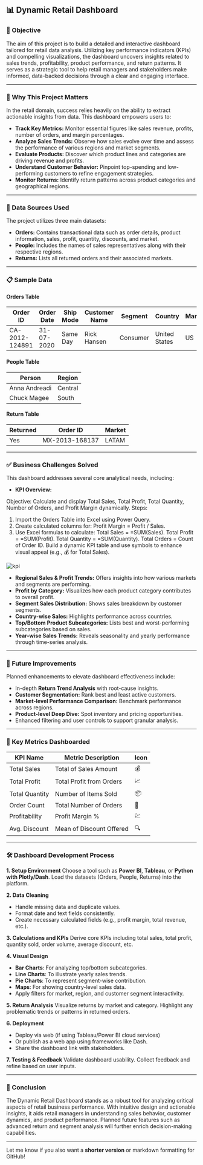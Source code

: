 ## 📊 Dynamic Retail Dashboard

### 🎯 Objective

The aim of this project is to build a detailed and interactive dashboard tailored for retail data analysis. Utilizing key performance indicators (KPIs) and compelling visualizations, the dashboard uncovers insights related to sales trends, profitability, product performance, and return patterns. It serves as a strategic tool to help retail managers and stakeholders make informed, data-backed decisions through a clear and engaging interface.

---

### 🌟 Why This Project Matters

In the retail domain, success relies heavily on the ability to extract actionable insights from data. This dashboard empowers users to:

* **Track Key Metrics:** Monitor essential figures like sales revenue, profits, number of orders, and margin percentages.
* **Analyze Sales Trends:** Observe how sales evolve over time and assess the performance of various regions and market segments.
* **Evaluate Products:** Discover which product lines and categories are driving revenue and profits.
* **Understand Customer Behavior:** Pinpoint top-spending and low-performing customers to refine engagement strategies.
* **Monitor Returns:** Identify return patterns across product categories and geographical regions.

---

### 📂 Data Sources Used

The project utilizes three main datasets:

* **Orders:** Contains transactional data such as order details, product information, sales, profit, quantity, discounts, and market.
* **People:** Includes the names of sales representatives along with their respective regions.
* **Returns:** Lists all returned orders and their associated markets.

---

### 📋 Sample Data

#### Orders Table

| Order ID       | Order Date | Ship Mode | Customer Name | Segment  | Country       | Market | Sales   | Quantity | Profit | Priority |
| -------------- | ---------- | --------- | ------------- | -------- | ------------- | ------ | ------- | -------- | ------ | -------- |
| CA-2012-124891 | 31-07-2020 | Same Day  | Rick Hansen   | Consumer | United States | US     | 2309.65 | 7        | 762.18 | Critical |

#### People Table

| Person        | Region  |
| ------------- | ------- |
| Anna Andreadi | Central |
| Chuck Magee   | South   |

#### Return Table

| Returned | Order ID       | Market |
| -------- | -------------- | ------ |
| Yes      | MX-2013-168137 | LATAM  |

---

### ✅ Business Challenges Solved

This dashboard addresses several core analytical needs, including:

* **KPI Overview:**
  
Objective: Calculate and display Total Sales, Total Profit, Total Quantity, Number of Orders, and Profit Margin dynamically.
Steps:
1. Import the Orders Table into Excel using Power Query.
2. Create calculated columns for:
   Profit Margin = Profit / Sales.
3. Use Excel formulas to calculate:
   Total Sales = =SUM(Sales).
   Total Profit = =SUM(Profit).
   Total Quantity = =SUM(Quantity).
   Total Orders = Count of Order ID.
Build a dynamic KPI table and use symbols to enhance visual appeal (e.g., 💰 for Total Sales).

  ![kpi](https://github.com/user-attachments/assets/63f34d0b-cdd0-4ba5-8f91-6f7b280b2299)

  
* **Regional Sales & Profit Trends:** Offers insights into how various markets and segments are performing.
* **Profit by Category:** Visualizes how each product category contributes to overall profit.
* **Segment Sales Distribution:** Shows sales breakdown by customer segments.
* **Country-wise Sales:** Highlights performance across countries.
* **Top/Bottom Product Subcategories:** Lists best and worst-performing subcategories based on sales.
* **Year-wise Sales Trends:** Reveals seasonality and yearly performance through time-series analysis.

---

### 🧭 Future Improvements

Planned enhancements to elevate dashboard effectiveness include:

* In-depth **Return Trend Analysis** with root-cause insights.
* **Customer Segmentation:** Rank best and least active customers.
* **Market-level Performance Comparison:** Benchmark performance across regions.
* **Product-level Deep Dive:** Spot inventory and pricing opportunities.
* Enhanced filtering and user controls to support granular analysis.

---

### 📌 Key Metrics Dashboarded

| KPI Name       | Metric Description       | Icon |
| -------------- | ------------------------ | ---- |
| Total Sales    | Total of Sales Amount    | 💰   |
| Total Profit   | Total Profit from Orders | 📈   |
| Total Quantity | Number of Items Sold     | 📦   |
| Order Count    | Total Number of Orders   | 🛒   |
| Profitability  | Profit Margin %          | 💹   |
| Avg. Discount  | Mean of Discount Offered | 🔍   |

---

### 🛠️ Dashboard Development Process

**1. Setup Environment**
Choose a tool such as **Power BI**, **Tableau**, or **Python with Plotly/Dash**. Load the datasets (Orders, People, Returns) into the platform.

**2. Data Cleaning**

* Handle missing data and duplicate values.
* Format date and text fields consistently.
* Create necessary calculated fields (e.g., profit margin, total revenue, etc.).

**3. Calculations and KPIs**
Derive core KPIs including total sales, total profit, quantity sold, order volume, average discount, etc.

**4. Visual Design**

* **Bar Charts**: For analyzing top/bottom subcategories.
* **Line Charts**: To illustrate yearly sales trends.
* **Pie Charts**: To represent segment-wise contribution.
* **Maps**: For showing country-level sales data.
* Apply filters for market, region, and customer segment interactivity.

**5. Return Analysis**
Visualize returns by market and category. Highlight any problematic trends or patterns in returned orders.

**6. Deployment**

* Deploy via web (if using Tableau/Power BI cloud services)
* Or publish as a web app using frameworks like Dash.
* Share the dashboard link with stakeholders.

**7. Testing & Feedback**
Validate dashboard usability. Collect feedback and refine based on user inputs.

---

### 🏁 Conclusion

The Dynamic Retail Dashboard stands as a robust tool for analyzing critical aspects of retail business performance. With intuitive design and actionable insights, it aids retail managers in understanding sales behavior, customer dynamics, and product performance. Planned future features such as advanced return and segment analysis will further enrich decision-making capabilities.

---

Let me know if you also want a **shorter version** or markdown formatting for GitHub!
